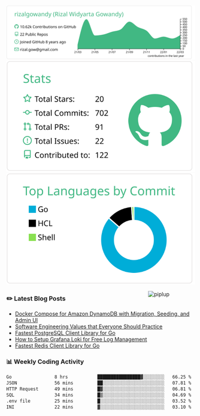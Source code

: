 ![profile-details](profile-summary-card-output/vue/0-profile-details.svg)
![stats](profile-summary-card-output/vue/3-stats.svg)
![most-commit-language](profile-summary-card-output/vue/2-most-commit-language.svg)

<img alt="piplup" align="right" width="125px" src="https://media.giphy.com/media/w6YCfXHS6QZjeHlVpI/giphy.gif">

### :pencil2: Latest Blog Posts
<!-- BLOG-POST-LIST:START -->
- [Docker Compose for Amazon DynamoDB with Migration, Seeding, and Admin UI](https://medium.com/geekculture/docker-compose-for-amazon-dynamodb-with-migration-seeding-and-admin-ui-db11a348cc6a?source=rss-5763b0f1aba6------2)
- [Software Engineering Values that Everyone Should Practice](https://levelup.gitconnected.com/software-engineering-values-that-everyone-should-practice-c980d00cd103?source=rss-5763b0f1aba6------2)
- [Fastest PostgreSQL Client Library for Go](https://levelup.gitconnected.com/fastest-postgresql-client-library-for-go-579fa97909fb?source=rss-5763b0f1aba6------2)
- [How to Setup Grafana Loki for Free Log Management](https://levelup.gitconnected.com/how-to-setup-grafana-loki-for-free-log-management-ceb60558503c?source=rss-5763b0f1aba6------2)
- [Fastest Redis Client Library for Go](https://levelup.gitconnected.com/fastest-redis-client-library-for-go-7993f618f5ab?source=rss-5763b0f1aba6------2)
<!-- BLOG-POST-LIST:END -->

### 📊 Weekly Coding Activity
<!--START_SECTION:waka-->

```text
Go                8 hrs           ████████████████▓░░░░░░░░   66.25 %
JSON              56 mins         ██░░░░░░░░░░░░░░░░░░░░░░░   07.81 %
HTTP Request      49 mins         █▓░░░░░░░░░░░░░░░░░░░░░░░   06.81 %
SQL               34 mins         █▒░░░░░░░░░░░░░░░░░░░░░░░   04.69 %
.env file         25 mins         █░░░░░░░░░░░░░░░░░░░░░░░░   03.52 %
INI               22 mins         ▓░░░░░░░░░░░░░░░░░░░░░░░░   03.10 %
```

<!--END_SECTION:waka-->

